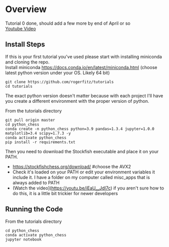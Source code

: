 # Overview
Tutorial 0 done, should add a few more by end of April or so  
[Youtube Video](https://youtu.be/iEaU__JdI7c)
## Install Steps
If this is your first tutorial you've used please start with installing miniconda and cloning the repo.  
Install miniconda https://docs.conda.io/en/latest/miniconda.html (choose latest python version under your OS. Likely 64 bit)
```
git clone https://github.com/rogerfitz/tutorials
cd tutorials
```
The exact python version doesn't matter because with each project I'll have you create a different environment with the proper version of python.

From the tutorials directory
```
git pull origin master
cd python_chess
conda create -n python_chess python=3.9 pandas=1.3.4 jupyter=1.0.0 matplotlib=3.4 scipy=1.7.3 -y
conda activate python_chess
pip install -r requirements.txt
```
Then you need to download the Stockfish executable and place it on your PATH.  
- https://stockfishchess.org/download/ #choose the AVX2
- Check it's loaded on your PATH or edit your environment variables it include it. I have a folder on my computer called misc_apps that is always added to PATH
- (Watch the video](https://youtu.be/iEaU__JdI7c) if you aren't sure how to do this, it is a little bit trickier for newer developers

## Running the Code
From the tutorials directory
```
cd python_chess
conda activate python_chess
jupyter notebook
```